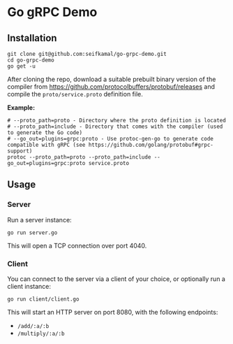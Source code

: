 # Go gRPC Demo

## Installation

```shell script
git clone git@github.com:seifkamal/go-grpc-demo.git
cd go-grpc-demo
go get -u
```

After cloning the repo, download a suitable prebuilt binary version of the compiler from 
https://github.com/protocolbuffers/protobuf/releases and compile the `proto/service.proto` definition file.

**Example:**
```shell script
# --proto_path=proto - Directory where the proto definition is located
# --proto_path=include - Directory that comes with the compiler (used to generate the Go code)
# --go_out=plugins=grpc:proto - Use protoc-gen-go to generate code compatible with gRPC (see https://github.com/golang/protobuf#grpc-support)
protoc --proto_path=proto --proto_path=include --go_out=plugins=grpc:proto service.proto
```

## Usage

### Server

Run a server instance:
```shell script
go run server.go
```

This will open a TCP connection over port 4040.

### Client

You can connect to the server via a client of your choice, or optionally run a client instance:
```shell script
go run client/client.go
```

This will start an HTTP server on port 8080, with the following endpoints:
- `/add/:a/:b`
- `/multiply/:a/:b`
